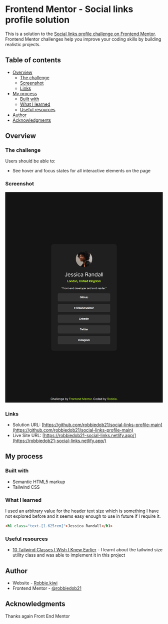 # Frontend Mentor - Social links profile solution

This is a solution to the [Social links profile challenge on Frontend Mentor](https://www.frontendmentor.io/challenges/social-links-profile-UG32l9m6dQ). Frontend Mentor challenges help you improve your coding skills by building realistic projects. 

## Table of contents

- [Overview](#overview)
  - [The challenge](#the-challenge)
  - [Screenshot](#screenshot)
  - [Links](#links)
- [My process](#my-process)
  - [Built with](#built-with)
  - [What I learned](#what-i-learned)
  - [Useful resources](#useful-resources)
- [Author](#author)
- [Acknowledgments](#acknowledgments)

## Overview

### The challenge

Users should be able to:

- See hover and focus states for all interactive elements on the page

### Screenshot

![](./screenshot.png)

### Links

- Solution URL: [https://github.com/robbiedob21/social-links-profile-main](https://github.com/robbiedob21/social-links-profile-main)
- Live Site URL: [https://robbiedob21-social-links.netlify.app/](https://robbiedob21-social-links.netlify.app/)

## My process

### Built with

- Semantic HTML5 markup
- Tailwind CSS

### What I learned

I used an arbitrary value for the header text size which is something I have not explored before and it seems easy enough to use in future if I require it.

```html
<h1 class="text-[1.625rem]">Jessica Randall</h1>
```

### Useful resources

- [10 Tailwind Classes I Wish I Knew Earlier](https://www.youtube.com/watch?v=x1RJ5Q09PqM) - I learnt about the tailwind size utility class and was able to implement it in this project

## Author

- Website - [Robbie.kiwi](https://robbie.kiwi/)
- Frontend Mentor - [@robbiedob21](https://www.frontendmentor.io/profile/robbiedob21)

## Acknowledgments

Thanks again Front End Mentor
